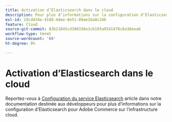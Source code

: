 ```yaml
---
title: Activation d’Elasticsearch dans le cloud
description: Pour plus d’informations sur la configuration d’Elasticsearch pour Adobe Commerce sur l’infrastructure cloud, reportez-vous à l’article [Configuration du service Elasticsearch](https://devdocs.magento.com/guides/v2.3/cloud/project/project-conf-files_services-elastic.html#elasticsearch-software-compatibility) de notre documentation destinée aux développeurs.
exl-id: 19cdd34e-4180-4dee-8e51-89ae1ba8c246
feature: Cloud
source-git-commit: 83b21845cd306336e1cb193a9541478c8a38eea8
workflow-type: tm+mt
source-wordcount: '60'
ht-degree: 0%

---
```


# Activation d’Elasticsearch dans le cloud

Reportez-vous à [Configuration du service Elasticsearch](https://devdocs.magento.com/guides/v2.3/cloud/project/project-conf-files_services-elastic.html#elasticsearch-software-compatibility) article dans notre documentation destinée aux développeurs pour plus d’informations sur la configuration d’Elasticsearch pour Adobe Commerce sur l’infrastructure cloud.
